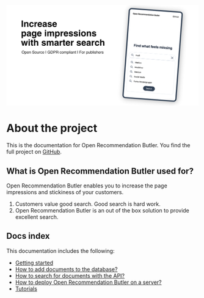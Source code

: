 ![Screenshot: Increase impressions with smarter search](img/HeaderSM.jpg)

# About the project

This is the documentation for Open Recommendation Butler. You find the full project on [GitHub](https://github.com/open-recommendation-butler/).

## What is Open Recommendation Butler used for?

Open Recommendation Butler enables you to increase the page impressions and stickiness of your customers. 

1. Customers value good search. Good search is hard work. 
2. Open Recommendation Butler is an out of the box solution to provide excellent search.

## Docs index
This documentation includes the following:

- [Getting started](/getting_started/)
- [How to add documents to the database?](/add_documents/)
- [How to search for documents with the API?](/search/)
- [How to deploy Open Recommendation Butler on a server?](/deploying/)
- [Tutorials](/tutorials/)